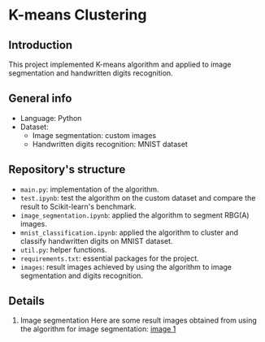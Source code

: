 # K-means Clustering

## Introduction 
This project implemented K-means algorithm and applied to image segmentation and handwritten digits recognition. 

## General info
- Language: Python 
- Dataset: 
    - Image segmentation: custom images 
    - Handwritten digits recognition: MNIST dataset
    
## Repository's structure
- `main.py`: implementation of the algorithm. 
- `test.ipynb`: test the algorithm on the custom dataset and compare the result to Scikit-learn's benchmark. 
- `image_segmentation.ipynb`: applied the algorithm to segment RBG(A) images. 
- `mnist_classification.ipynb`: applied the algorithm to cluster and classify handwritten digits on MNIST dataset.
- `util.py`: helper functions. 
- `requirements.txt`: essential packages for the project. 
- `images`: result images achieved by using the algorithm to image segmentation and digits recognition. 
    
## Details 
1. Image segmentation 
Here are some result images obtained from using the algorithm for image segmentation: 
[image 1](https://github.com/haongnd2280/K-means-Clustering/blob/main/images/seg_img1.jpg)
